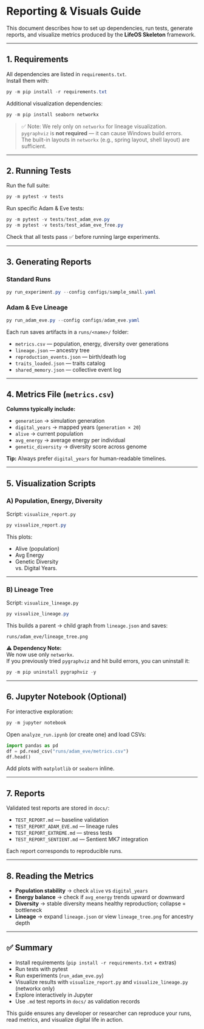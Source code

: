 # Reporting & Visuals Guide

This document describes how to set up dependencies, run tests, generate reports, and visualize metrics produced by the **LifeOS Skeleton** framework.

---

## 1. Requirements

All dependencies are listed in `requirements.txt`.  
Install them with:

```powershell
py -m pip install -r requirements.txt
```

Additional visualization dependencies:

```powershell
py -m pip install seaborn networkx
```

> ✅ Note: We rely only on `networkx` for lineage visualization.  
> `pygraphviz` is **not required** — it can cause Windows build errors.  
> The built-in layouts in `networkx` (e.g., spring layout, shell layout) are sufficient.

---

## 2. Running Tests

Run the full suite:

```powershell
py -m pytest -v tests
```

Run specific Adam & Eve tests:

```powershell
py -m pytest -v tests/test_adam_eve.py
py -m pytest -v tests/test_adam_eve_free.py
```

Check that all tests pass ✅ before running large experiments.

---

## 3. Generating Reports

### Standard Runs
```powershell
py run_experiment.py --config configs/sample_small.yaml
```

### Adam & Eve Lineage
```powershell
py run_adam_eve.py --config configs/adam_eve.yaml
```

Each run saves artifacts in a `runs/<name>/` folder:
- `metrics.csv` — population, energy, diversity over generations
- `lineage.json` — ancestry tree
- `reproduction_events.json` — birth/death log
- `traits_loaded.json` — traits catalog
- `shared_memory.json` — collective event log

---

## 4. Metrics File (`metrics.csv`)

**Columns typically include:**
- `generation` → simulation generation
- `digital_years` → mapped years (`generation × 20`)
- `alive` → current population
- `avg_energy` → average energy per individual
- `genetic_diversity` → diversity score across genome

**Tip:** Always prefer `digital_years` for human-readable timelines.

---

## 5. Visualization Scripts

### A) Population, Energy, Diversity
Script: `visualize_report.py`

```powershell
py visualize_report.py
```

This plots:
- Alive (population)
- Avg Energy
- Genetic Diversity  
vs. Digital Years.

---

### B) Lineage Tree
Script: `visualize_lineage.py`

```powershell
py visualize_lineage.py
```

This builds a parent → child graph from `lineage.json` and saves:

```
runs/adam_eve/lineage_tree.png
```

⚠️ **Dependency Note:**  
We now use only `networkx`.  
If you previously tried `pygraphviz` and hit build errors, you can uninstall it:

```powershell
py -m pip uninstall pygraphviz -y
```

---

## 6. Jupyter Notebook (Optional)

For interactive exploration:

```powershell
py -m jupyter notebook
```

Open `analyze_run.ipynb` (or create one) and load CSVs:

```python
import pandas as pd
df = pd.read_csv("runs/adam_eve/metrics.csv")
df.head()
```

Add plots with `matplotlib` or `seaborn` inline.

---

## 7. Reports

Validated test reports are stored in `docs/`:
- `TEST_REPORT.md` — baseline validation
- `TEST_REPORT_ADAM_EVE.md` — lineage rules
- `TEST_REPORT_EXTREME.md` — stress tests
- `TEST_REPORT_SENTIENT.md` — Sentient MK7 integration

Each report corresponds to reproducible runs.

---

## 8. Reading the Metrics

- **Population stability** → check `alive` vs `digital_years`
- **Energy balance** → check if `avg_energy` trends upward or downward
- **Diversity** → stable diversity means healthy reproduction; collapse = bottleneck
- **Lineage** → expand `lineage.json` or view `lineage_tree.png` for ancestry depth

---

## ✅ Summary

- Install requirements (`pip install -r requirements.txt` + extras)  
- Run tests with pytest  
- Run experiments (`run_adam_eve.py`)  
- Visualize results with `visualize_report.py` and `visualize_lineage.py` (networkx only)  
- Explore interactively in Jupyter  
- Use `.md` test reports in `docs/` as validation records

This guide ensures any developer or researcher can reproduce your runs, read metrics, and visualize digital life in action.
